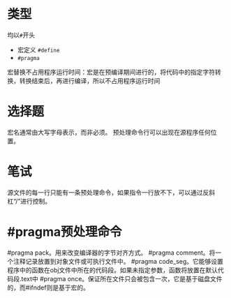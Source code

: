 
# 类型
均以`#`开头
- 宏定义 `#define`
- `#pragma`

宏替换不占用程序运行时间：宏是在预编译期间进行的，将代码中的指定字符转换，转换结束后，再进行编译，所以不占用程序运行时间



# 选择题
宏名通常由大写字母表示，而非必须。
预处理命令行可以出现在源程序任何位置。

# 笔试
源文件的每一行只能有一条预处理命令，如果指令一行放不下，可以通过反斜杠“/”进行控制。

# #pragma预处理命令

#pragma pack。用来改变编译器的字节对齐方式。
#pragma comment。将一个注释记录放置到对象文件或可执行文件中。
#pragma code_seg。它能够设置程序中的函数在obj文件中所在的代码段。如果未指定参数，函数将放置在默认代码段.text中
#pragma once。保证所在文件只会被包含一次，它是基于磁盘文件的，而#ifndef则是基于宏的。